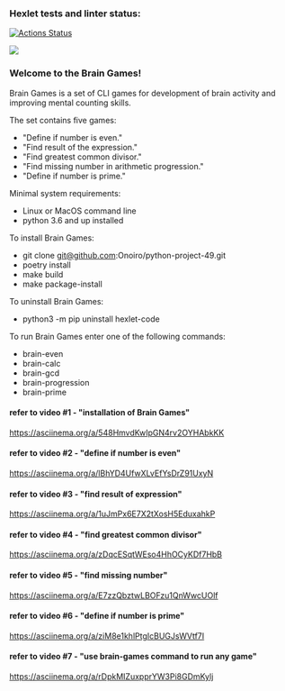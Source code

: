 ### Hexlet tests and linter status:
[![Actions Status](https://github.com/Onoiro/python-project-49/workflows/hexlet-check/badge.svg)](https://github.com/Onoiro/python-project-49/actions)

<a href="https://codeclimate.com/github/Onoiro/python-project-49/maintainability"><img src="https://api.codeclimate.com/v1/badges/2af138e68148eb88cd92/maintainability" /></a>

### Welcome to the Brain Games!
Brain Games is a set of CLI games for development of brain activity and improving mental counting skills.

The set contains five games:
- "Define if number is even."
- "Find result of the expression."
- "Find greatest common divisor."
- "Find missing number in arithmetic progression."
- "Define if number is prime."

Minimal system requirements:
- Linux or MacOS command line
- python 3.6 and up installed

To install Brain Games:
- git clone git@github.com:Onoiro/python-project-49.git
- poetry install
- make build
- make package-install

To uninstall Brain Games:
- python3 -m pip uninstall hexlet-code

To run Brain Games enter one of the following commands:
- brain-even
- brain-calc
- brain-gcd
- brain-progression
- brain-prime

#### refer to video #1 - "installation of Brain Games"
https://asciinema.org/a/548HmvdKwIpGN4rv2OYHAbkKK

#### refer to video #2 - "define if number is even"
https://asciinema.org/a/lBhYD4UfwXLvEfYsDrZ91UxyN

#### refer to video #3 - "find result of expression"
https://asciinema.org/a/1uJmPx6E7X2tXosH5EduxahkP

#### refer to video #4 - "find greatest common divisor"
https://asciinema.org/a/zDqcESqtWEso4HhOCyKDf7HbB

#### refer to video #5 - "find missing number"
https://asciinema.org/a/E7zzQbztwLBOFzu1QnWwcUOlf

#### refer to video #6 - "define if number is prime"
https://asciinema.org/a/ziM8e1khlPtgIcBUGJsWVtf7I

#### refer to video #7 - "use brain-games command to run any game"
https://asciinema.org/a/rDpkMIZuxpprYW3Pi8GDmKylj
